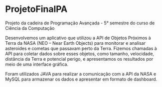 # ProjetoFinalPA
 Projeto da cadeira de Programação Avançada - 5° semestre do curso de Ciência da Computação

Desenvolvemos um aplicativo que utilizou a API de Objetos Próximos à Terra da NASA (NEO – Near Earth Objects) para monitorar e analisar asteroides e cometas que passavam perto da Terra. Fizemos chamadas à API para coletar dados sobre esses objetos, como tamanho, velocidade, distância da Terra e potencial perigo, e apresentamos os resultados por meio de uma interface gráfica.

Foram utilizados JAVA para realizar a comunicação com a API da NASA e MySQL para armazenar os dados e apresentar em formato de dashboard. 

